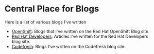 # Central Place for Blogs

Here is a list of various blogs I've written

* [OpenShift](https://cloud.redhat.com/blog/search-results?term=Christian+Hernandez): Blogs that I've written on the Red Hat OpenShift Blog site.
* [Red Hat Developers](https://developers.redhat.com/author/christian-hernandez): Articles I've written for the Red Hat Developers blog site.
* [Codefresh](https://codefresh.io/author/christianhernandez/): Blogs I've written on the Codefresh blog site.
